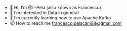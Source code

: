 - 👋 Hi, I’m @Il-Pela (also known as Francesco)
- 👀 I’m interested in Data in general
- 🌱 I’m currently learning how to use Apache Kafka
- 📫 How to reach me francesco.pelacani98@gmail.com

<!---
Il-Pela/Il-Pela is a ✨ special ✨ repository because its `README.md` (this file) appears on your GitHub profile.
You can click the Preview link to take a look at your changes.
--->

